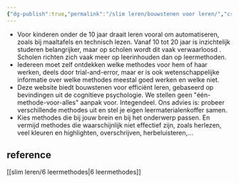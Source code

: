 ```yaml
---
{"dg-publish":true,"permalink":"/slim leren/bouwstenen voor leren/","created":"2025-06-04T16:32:15.558+02:00","updated":"2025-06-04T17:15:04.457+02:00"}
---
```



 
 


- Voor kinderen onder de 10 jaar draait leren vooral om automatiseren, zoals bij maaltafels en technisch lezen. Vanaf 10 tot 20 jaar is inzichtelijk studeren belangrijker, maar op scholen wordt  dit vaak verwaarloosd . Scholen richten zich vaak meer op leerinhouden dan op leermethoden. 
- Iedereen moet zelf ontdekken welke methodes voor hem of haar werken, deels door trial-and-error, maar er is ook wetenschappelijke informatie over welke methodes meestal goed werken en welke niet.
- Deze website biedt bouwstenen voor efficiënt leren, gebaseerd op bevindingen uit de cognitieve psychologie. We stellen geen "één-methode-voor-alles" aanpak voor. Integendeel. Ons advies is:  probeer verschillende methodes uit en stel je eigen leermaterialenkoffer samen.
- Kies methodes die bij jouw brein en bij het onderwerp passen. En vermijd methodes die waarschijnlijk niet effectief zijn, zoals herlezen, veel kleuren en highlighten, overschrijven, herbeluisteren,...

## reference
[[slim leren/6 leermethodes\|6 leermethodes]]